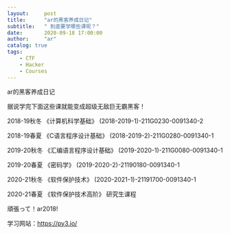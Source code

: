 ```yaml
---
layout:     post
title:      "ar的黑客养成日记"
subtitle:   " 到底要学哪些课呢？"
date:       2020-09-18 17:00:00
author:     "ar"
catalog: true
tags:
    - CTF
    - Hacker
    - Courses
---
```


ar的黑客养成日记

据说学完下面这些课就能变成超级无敌巨无霸黑客！  

2018-19秋冬 《计算机科学基础》 (2018-2019-1)-211G0230-0091340-2  

2018-19春夏 《C语言程序设计基础》 (2018-2019-2)-211G0280-0091340-1  

2019-20秋冬 《汇编语言程序设计基础》 (2019-2020-1)-211G0080-0091340-1  

2019-20春夏 《密码学》 (2019-2020-2)-21190180-0091340-1  

2020-21秋冬 《软件保护技术》 (2020-2021-1)-21191700-0091340-1  

2020-21春夏 《软件保护技术高阶》 研究生课程  


頑張って！ar2018!  



学习网站：https://py3.io/
